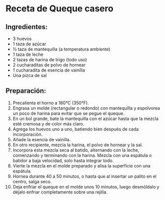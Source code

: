 # Receta de Queque casero

## Ingredientes:

- 3 huevos
- 1 taza de azúcar
- ½ taza de mantequilla (a temperatura ambiente)
- 1 taza de leche
- 2 tazas de harina de trigo (todo uso)
- 2 cucharaditas de polvo de hornear
- 1 cucharadita de esencia de vainilla
- Una pizca de sal

## Preparación:

1. Precalienta el horno a 180°C (350°F).
2. Engrasa un molde (rectangular o redondo) con mantequilla y espolvorea un poco de harina para evitar que se pegue el queque.
3. En un bol grande, bate la mantequilla con el azúcar hasta que la mezcla esté cremosa y de color más claro.
4. Agrega los huevos uno a uno, batiendo bien después de cada incorporación.
5. Añade la esencia de vainilla.
6. En otro recipiente, mezcla la harina, el polvo de hornear y la sal.
7. Incorpora esta mezcla seca al batido, alternando con la leche, comenzando y terminando con la harina. Mezcla con una espátula o batidor a baja velocidad, solo hasta integrar todo.
8. Vierte la mezcla en el molde preparado y alisa la superficie con una espátula.
9. Hornea durante 40 a 50 minutos, o hasta que al insertar un palito en el centro, salga seco.
10. Deja enfriar el queque en el molde unos 10 minutos, luego desmóldalo y déjalo enfriar completamente sobre una rejilla.

